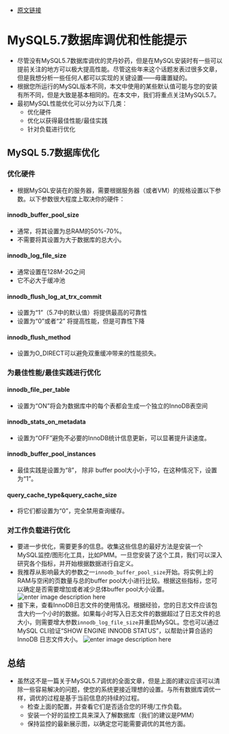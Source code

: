 - [原文链接](https://www.percona.com/blog/2020/04/01/tips-for-mysql-5-7-database-tuning-and-performance/)


# MySQL5.7数据库调优和性能提示


- 尽管没有MySQL5.7数据库调优的灵丹妙药，但是在MySQL安装时有一些可以提前关注的地方可以极大提高性能。尽管这些年来这个话题发表过很多文章，但是我想分析一些任何人都可以实现的关键设置——毋庸置疑的。
- 根据您所运行的MySQL版本不同，本文中使用的某些默认值可能与您的安装有所不同，但是大致是基本相同的。在本文中，我们将重点关注MySQL5.7。
- 最初MySQL性能优化可以分为以下几类：
	- 优化硬件
	- 优化以获得最佳性能/最佳实践
	- 针对负载进行优化
## MySQL 5.7数据库优化
### 优化硬件
- 根据MySQL安装在的服务器，需要根据服务器（或者VM）的规格设置以下参数。以下参数很大程度上取决你的硬件：
#### innodb_buffer_pool_size
- 通常，将其设置为总RAM的50%-70%。
- 不需要将其设置为大于数据库的总大小。
#### innodb_log_file_size
- 通常设置在128M-2G之间
- 它不必大于缓冲池
#### innodb_flush_log_at_trx_commit
- 设置为“1”（5.7中的默认值）将提供最高的可靠性
- 设置为“0”或者“2” 将提高性能，但是可靠性下降
#### innodb_flush_method
- 设置为O_DIRECT可以避免双重缓冲带来的性能损失。
### 为最佳性能/最佳实践进行优化
#### innodb_file_per_table
- 设置为“ON”将会为数据库中的每个表都会生成一个独立的InnoDB表空间
#### innodb_stats_on_metadata
- 设置为“OFF”避免不必要的InnoDB统计信息更新，可以显著提升读速度。
#### innodb_buffer_pool_instances
- 最佳实践是设置为“8”， 除非 buffer pool大小小于1G，在这种情况下，设置为“1”。
#### query_cache_type&query_cache_size
- 将它们都设置为“0”，完全禁用查询缓存。
### 对工作负载进行优化
- 要进一步优化，需要更多的信息。收集这些信息的最好方法是安装一个MySQL监控/图形化工具，比如PMM。一旦您安装了这个工具，我们可以深入研究各个指标，并开始根据数据进行自定义。
- 我推荐从影响最大的参数之一`innodb_buffer_pool_size`开始。将实例上的RAM与空闲的页数量与总的buffer pool大小进行比较。根据这些指标，您可以确定是否需要增加或者减少总体buffer pool大小设置。
![enter image description here](https://www.percona.com/blog/wp-content/uploads/2020/03/Screen-Shot-2020-03-30-at-12.37.03-PM.png)
- 接下来，查看InnoDB日志文件的使用情况。根据经验，您的日志文件应该包含大约一个小时的数据。如果每小时写入日志文件的数据超过了日志文件的总大小，则需要增大参数`innodb_log_file_size`并重启MySQL。您也可以通过MySQL CLI验证“SHOW ENGINE INNODB STATUS”，以帮助计算合适的InnoDB 日志文件大小。
![enter image description here](https://www.percona.com/blog/wp-content/uploads/2020/03/Screen-Shot-2020-03-30-at-12.38.47-PM.png)
## 总结
- 虽然这不是一篇关于MySQL5.7调优的全面文章，但是上面的建议应该可以清除一些容易解决的问题，使您的系统更接近理想的设置。与所有数据库调优一样，调优的过程是基于当前信息的持续的过程。
	- 检查上面的配置，并查看它们是否适合您的环境/工作负载。
	- 安装一个好的监控工具来深入了解数据库（我们的建议是PMM）
	- 保持监控的最新展示图，以确定您可能需要调优的其他方面。
